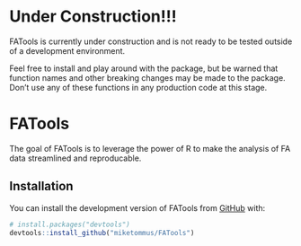 
<!-- README.md is generated from README.Rmd. Please edit that file -->

# Under Construction!!!

FATools is currently under construction and is not ready to be tested
outside of a development environment.

Feel free to install and play around with the package, but be warned
that function names and other breaking changes may be made to the
package. Don’t use any of these functions in any production code at this
stage.

# FATools

<!-- badges: start -->
<!-- badges: end -->

The goal of FATools is to leverage the power of R to make the analysis
of FA data streamlined and reproducable.

## Installation

You can install the development version of FATools from
[GitHub](https://github.com/) with:

``` r
# install.packages("devtools")
devtools::install_github("miketommus/FATools")
```
